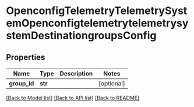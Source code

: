 # OpenconfigTelemetryTelemetrySystemOpenconfigtelemetrytelemetrysystemDestinationgroupsConfig

## Properties
Name | Type | Description | Notes
------------ | ------------- | ------------- | -------------
**group_id** | **str** |  | [optional] 

[[Back to Model list]](../README.md#documentation-for-models) [[Back to API list]](../README.md#documentation-for-api-endpoints) [[Back to README]](../README.md)



